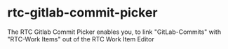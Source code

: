 # rtc-gitlab-commit-picker
The RTC Gitlab Commit Picker enables you, to link "GitLab-Commits" with "RTC-Work Items" out of the RTC Work Item Editor
